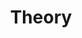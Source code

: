 ---
layout: tag-list
type: tag
title: Theory
slug: theory
category: 
   - algorithm
sidebar: true
order: 1
description: >
   Algorithm study / Problem solutions
---